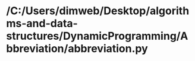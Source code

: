 # /C:/Users/dimweb/Desktop/algorithms-and-data-structures/DynamicProgramming/Abbreviation/abbreviation.py
